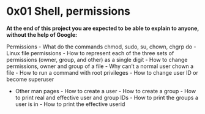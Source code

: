 # 0x01 Shell, permissions

**At the end of this project you are expected to be able to explain to anyone, without the help of Google:**

Permissions
	- What do the commands chmod, sudo, su, chown, chgrp do
	- Linux file permissions
	- How to represent each of the three sets of permissions (owner, group, and other) as a single digit
	- How to change permissions, owner and group of a file
	- Why can’t a normal user chown a file
	- How to run a command with root privileges
	- How to change user ID or become superuser
- Other man pages
  	    - How to create a user
      	    - How to create a group
      	    - How to print real and effective user and group IDs
      	    - How to print the groups a user is in
      	    - How to print the effective userid

